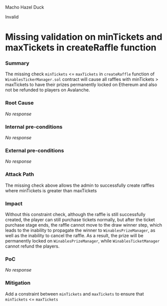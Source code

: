 Macho Hazel Duck

Invalid

# Missing validation on minTickets and maxTickets in createRaffle function

### Summary

The missing check `minTickets` <= `maxTickets` in `createRaffle` function of `WinablesTickerManager.sol` contract will cause all raffles with minTickets > maxTickets to have their prizes permanently locked on Ethereum and also not be refunded to players on Avalanche.

### Root Cause

_No response_

### Internal pre-conditions

_No response_

### External pre-conditions

_No response_

### Attack Path

The missing check above allows the admin to successfully create raffles where minTickets is greater than maxTickets

### Impact

Without this constraint check, although the raffle is still successfully created, the player can still purchase tickets normally, but after the ticket purchase stage ends, the raffle cannot move to the draw winner step, which leads to the inability to propagate the winner to `WinablesPrizeManager`, as well as the inability to cancel the raffle. As a result, the prize will be permanently locked on `WinablesPrizeManager`, while `WinablesTicketManager` cannot refund the players.

### PoC

_No response_

### Mitigation

Add a constraint between `minTickets` and `maxTickets` to ensure that `minTickets` <= `maxTickets`